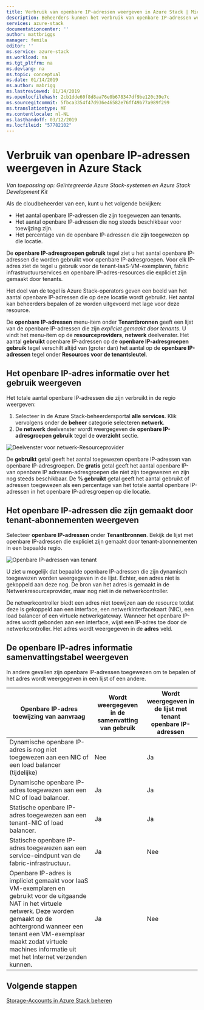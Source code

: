 ```yaml
---
title: Verbruik van openbare IP-adressen weergeven in Azure Stack | Microsoft Docs
description: Beheerders kunnen het verbruik van openbare IP-adressen weergeven in een regio
services: azure-stack
documentationcenter: ''
author: mattbriggs
manager: femila
editor: ''
ms.service: azure-stack
ms.workload: na
ms.tgt_pltfrm: na
ms.devlang: na
ms.topic: conceptual
ms.date: 01/14/2019
ms.author: mabrigg
ms.lastreviewed: 01/14/2019
ms.openlocfilehash: 2cb1dde60f8d8aa76e0b678347df9be120c39e7c
ms.sourcegitcommit: 5fbca3354f47d936e46582e76ff49b77a989f299
ms.translationtype: MT
ms.contentlocale: nl-NL
ms.lasthandoff: 03/12/2019
ms.locfileid: "57782102"
---
```

# <a name="view-public-ip-address-consumption-in-azure-stack"></a>Verbruik van openbare IP-adressen weergeven in Azure Stack

*Van toepassing op: Geïntegreerde Azure Stack-systemen en Azure Stack Development Kit*

Als de cloudbeheerder van een, kunt u het volgende bekijken:
 - Het aantal openbare IP-adressen die zijn toegewezen aan tenants.
 - Het aantal openbare IP-adressen die nog steeds beschikbaar voor toewijzing zijn.
 - Het percentage van de openbare IP-adressen die zijn toegewezen op die locatie.

De **openbare IP-adresgroepen gebruik** tegel ziet u het aantal openbare IP-adressen die worden gebruikt voor openbare IP-adresgroepen. Voor elk IP-adres ziet de tegel u gebruik voor de tenant-IaaS-VM-exemplaren, fabric infrastructuurservices en openbare IP-adres-resources die expliciet zijn gemaakt door tenants.

Het doel van de tegel is Azure Stack-operators geven een beeld van het aantal openbare IP-adressen die op deze locatie wordt gebruikt. Het aantal kan beheerders bepalen of ze worden uitgevoerd met lage voor deze resource.

De **openbare IP-adressen** menu-item onder **Tenantbronnen** geeft een lijst van de openbare IP-adressen die zijn *expliciet gemaakt door tenants*. U vindt het menu-item op de **resourceproviders**, **netwerk** deelvenster. Het aantal **gebruikt** openbare IP-adressen op de **openbare IP-adresgroepen gebruik** tegel verschilt altijd van (groter dan) het aantal op de **openbare IP-adressen** tegel onder  **Resources voor de tenantsleutel**.

## <a name="view-the-public-ip-address-usage-information"></a>Het openbare IP-adres informatie over het gebruik weergeven

Het totale aantal openbare IP-adressen die zijn verbruikt in de regio weergeven:

1. Selecteer in de Azure Stack-beheerdersportal **alle services**. Klik vervolgens onder de **beheer** categorie selecteren **netwerk**.
1. De **netwerk** deelvenster wordt weergegeven de **openbare IP-adresgroepen gebruik** tegel de **overzicht** sectie.

![Deelvenster voor netwerk-Resourceprovider](media/azure-stack-viewing-public-ip-address-consumption/image01.png)

De **gebruikt** getal geeft het aantal toegewezen openbare IP-adressen van openbare IP-adresgroepen. De **gratis** getal geeft het aantal openbare IP-van openbare IP adressen-adresgroepen die niet zijn toegewezen en zijn nog steeds beschikbaar. De **% gebruikt** getal geeft het aantal gebruikt of adressen toegewezen als een percentage van het totale aantal openbare IP-adressen in het openbare IP-adresgroepen op die locatie.

## <a name="view-the-public-ip-addresses-that-were-created-by-tenant-subscriptions"></a>Het openbare IP-adressen die zijn gemaakt door tenant-abonnementen weergeven

Selecteer **openbare IP-adressen** onder **Tenantbronnen**. Bekijk de lijst met openbare IP-adressen die expliciet zijn gemaakt door tenant-abonnementen in een bepaalde regio.

![Openbare IP-adressen van tenant](media/azure-stack-viewing-public-ip-address-consumption/image02.png)

U ziet u mogelijk dat bepaalde openbare IP-adressen die zijn dynamisch toegewezen worden weergegeven in de lijst. Echter, een adres niet is gekoppeld aan deze nog. De bron van het adres is gemaakt in de Netwerkresourceprovider, maar nog niet in de netwerkcontroller.

De netwerkcontroller biedt een adres niet toewijzen aan de resource totdat deze is gekoppeld aan een interface, een netwerkinterfacekaart (NIC), een load balancer of een virtuele netwerkgateway. Wanneer het openbare IP-adres wordt gebonden aan een interface, wijst een IP-adres toe door de netwerkcontroller. Het adres wordt weergegeven in de **adres** veld.

## <a name="view-the-public-ip-address-information-summary-table"></a>De openbare IP-adres informatie samenvattingstabel weergeven

In andere gevallen zijn openbare IP-adressen toegewezen om te bepalen of het adres wordt weergegeven in een lijst of een andere.

| **Openbare IP-adres toewijzing van aanvraag** | **Wordt weergegeven in de samenvatting van gebruik** | **Wordt weergegeven in de lijst met tenant openbare IP-adressen** |
| --- | --- | --- |
| Dynamische openbare IP-adres is nog niet toegewezen aan een NIC of een load balancer (tijdelijke) |Nee |Ja |
| Dynamische openbare IP-adres toegewezen aan een NIC of load balancer. |Ja |Ja |
| Statische openbare IP-adres toegewezen aan een tenant-NIC of load balancer. |Ja |Ja |
| Statische openbare IP-adres toegewezen aan een service-eindpunt van de fabric-infrastructuur. |Ja |Nee |
| Openbare IP-adres is impliciet gemaakt voor IaaS VM-exemplaren en gebruikt voor de uitgaande NAT in het virtuele netwerk. Deze worden gemaakt op de achtergrond wanneer een tenant een VM-exemplaar maakt zodat virtuele machines informatie uit met het Internet verzenden kunnen. |Ja |Nee |

## <a name="next-steps"></a>Volgende stappen

[Storage-Accounts in Azure Stack beheren](azure-stack-manage-storage-accounts.md)